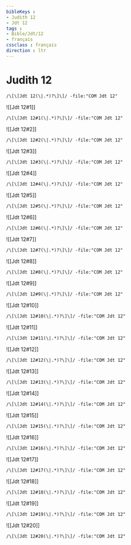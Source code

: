 ```yaml
---
bibleKeys : 
- Judith 12
- Jdt 12
tags : 
- Bible/Jdt/12
- français
cssclass : français
direction : ltr
---
```


# Judith 12

```query
/\[\[Jdt 12(\|.*)?\]\]/ -file:"COM Jdt 12"
```



![[Jdt 12#1]]

```query
/\[\[Jdt 12#1(\|.*)?\]\]/ -file:"COM Jdt 12"
```

![[Jdt 12#2]]

```query
/\[\[Jdt 12#2(\|.*)?\]\]/ -file:"COM Jdt 12"
```

![[Jdt 12#3]]

```query
/\[\[Jdt 12#3(\|.*)?\]\]/ -file:"COM Jdt 12"
```

![[Jdt 12#4]]

```query
/\[\[Jdt 12#4(\|.*)?\]\]/ -file:"COM Jdt 12"
```

![[Jdt 12#5]]

```query
/\[\[Jdt 12#5(\|.*)?\]\]/ -file:"COM Jdt 12"
```

![[Jdt 12#6]]

```query
/\[\[Jdt 12#6(\|.*)?\]\]/ -file:"COM Jdt 12"
```

![[Jdt 12#7]]

```query
/\[\[Jdt 12#7(\|.*)?\]\]/ -file:"COM Jdt 12"
```

![[Jdt 12#8]]

```query
/\[\[Jdt 12#8(\|.*)?\]\]/ -file:"COM Jdt 12"
```

![[Jdt 12#9]]

```query
/\[\[Jdt 12#9(\|.*)?\]\]/ -file:"COM Jdt 12"
```

![[Jdt 12#10]]

```query
/\[\[Jdt 12#10(\|.*)?\]\]/ -file:"COM Jdt 12"
```

![[Jdt 12#11]]

```query
/\[\[Jdt 12#11(\|.*)?\]\]/ -file:"COM Jdt 12"
```

![[Jdt 12#12]]

```query
/\[\[Jdt 12#12(\|.*)?\]\]/ -file:"COM Jdt 12"
```

![[Jdt 12#13]]

```query
/\[\[Jdt 12#13(\|.*)?\]\]/ -file:"COM Jdt 12"
```

![[Jdt 12#14]]

```query
/\[\[Jdt 12#14(\|.*)?\]\]/ -file:"COM Jdt 12"
```

![[Jdt 12#15]]

```query
/\[\[Jdt 12#15(\|.*)?\]\]/ -file:"COM Jdt 12"
```

![[Jdt 12#16]]

```query
/\[\[Jdt 12#16(\|.*)?\]\]/ -file:"COM Jdt 12"
```

![[Jdt 12#17]]

```query
/\[\[Jdt 12#17(\|.*)?\]\]/ -file:"COM Jdt 12"
```

![[Jdt 12#18]]

```query
/\[\[Jdt 12#18(\|.*)?\]\]/ -file:"COM Jdt 12"
```

![[Jdt 12#19]]

```query
/\[\[Jdt 12#19(\|.*)?\]\]/ -file:"COM Jdt 12"
```

![[Jdt 12#20]]

```query
/\[\[Jdt 12#20(\|.*)?\]\]/ -file:"COM Jdt 12"
```

